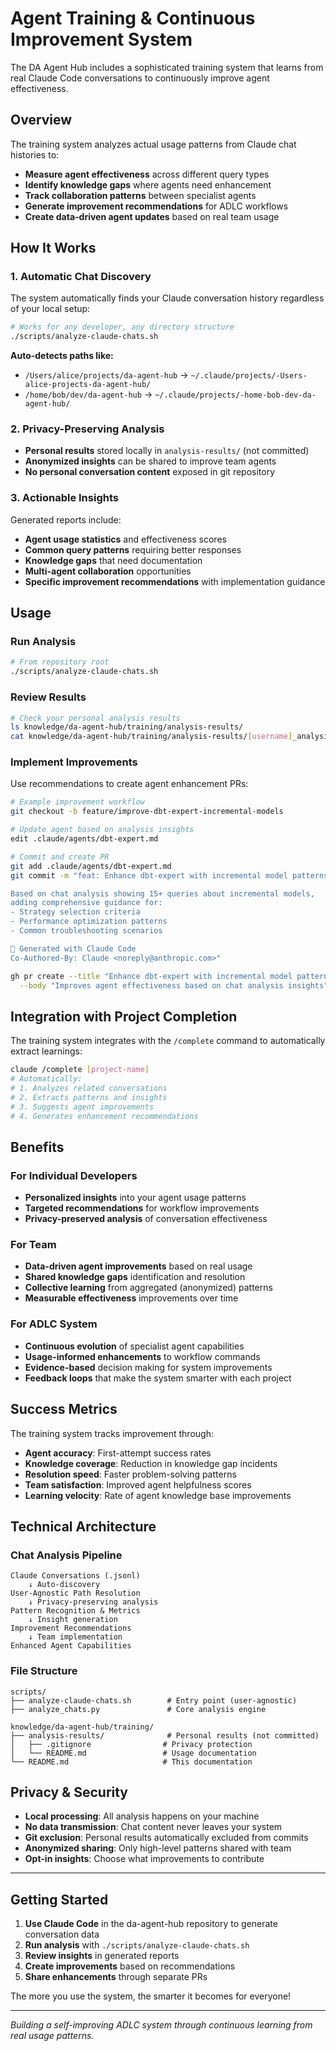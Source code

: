 # Agent Training & Continuous Improvement System

The DA Agent Hub includes a sophisticated training system that learns from real Claude Code conversations to continuously improve agent effectiveness.

## Overview

The training system analyzes actual usage patterns from Claude chat histories to:

- **Measure agent effectiveness** across different query types
- **Identify knowledge gaps** where agents need enhancement
- **Track collaboration patterns** between specialist agents
- **Generate improvement recommendations** for ADLC workflows
- **Create data-driven agent updates** based on real team usage

## How It Works

### 1. **Automatic Chat Discovery**
The system automatically finds your Claude conversation history regardless of your local setup:

```bash
# Works for any developer, any directory structure
./scripts/analyze-claude-chats.sh
```

**Auto-detects paths like:**
- `/Users/alice/projects/da-agent-hub` → `~/.claude/projects/-Users-alice-projects-da-agent-hub/`
- `/home/bob/dev/da-agent-hub` → `~/.claude/projects/-home-bob-dev-da-agent-hub/`

### 2. **Privacy-Preserving Analysis**
- **Personal results** stored locally in `analysis-results/` (not committed)
- **Anonymized insights** can be shared to improve team agents
- **No personal conversation content** exposed in git repository

### 3. **Actionable Insights**
Generated reports include:
- **Agent usage statistics** and effectiveness scores
- **Common query patterns** requiring better responses
- **Knowledge gaps** that need documentation
- **Multi-agent collaboration** opportunities
- **Specific improvement recommendations** with implementation guidance

## Usage

### Run Analysis
```bash
# From repository root
./scripts/analyze-claude-chats.sh
```

### Review Results
```bash
# Check your personal analysis results
ls knowledge/da-agent-hub/training/analysis-results/
cat knowledge/da-agent-hub/training/analysis-results/[username]_analysis_*.md
```

### Implement Improvements
Use recommendations to create agent enhancement PRs:

```bash
# Example improvement workflow
git checkout -b feature/improve-dbt-expert-incremental-models

# Update agent based on analysis insights
edit .claude/agents/dbt-expert.md

# Commit and create PR
git add .claude/agents/dbt-expert.md
git commit -m "feat: Enhance dbt-expert with incremental model patterns

Based on chat analysis showing 15+ queries about incremental models,
adding comprehensive guidance for:
- Strategy selection criteria
- Performance optimization patterns
- Common troubleshooting scenarios

🤖 Generated with Claude Code
Co-Authored-By: Claude <noreply@anthropic.com>"

gh pr create --title "Enhance dbt-expert with incremental model patterns" \
  --body "Improves agent effectiveness based on chat analysis insights"
```

## Integration with Project Completion

The training system integrates with the `/complete` command to automatically extract learnings:

```bash
claude /complete [project-name]
# Automatically:
# 1. Analyzes related conversations
# 2. Extracts patterns and insights
# 3. Suggests agent improvements
# 4. Generates enhancement recommendations
```

## Benefits

### For Individual Developers
- **Personalized insights** into your agent usage patterns
- **Targeted recommendations** for workflow improvements
- **Privacy-preserved analysis** of conversation effectiveness

### For Team
- **Data-driven agent improvements** based on real usage
- **Shared knowledge gaps** identification and resolution
- **Collective learning** from aggregated (anonymized) patterns
- **Measurable effectiveness** improvements over time

### For ADLC System
- **Continuous evolution** of specialist agent capabilities
- **Usage-informed enhancements** to workflow commands
- **Evidence-based** decision making for system improvements
- **Feedback loops** that make the system smarter with each project

## Success Metrics

The training system tracks improvement through:

- **Agent accuracy**: First-attempt success rates
- **Knowledge coverage**: Reduction in knowledge gap incidents
- **Resolution speed**: Faster problem-solving patterns
- **Team satisfaction**: Improved agent helpfulness scores
- **Learning velocity**: Rate of agent knowledge base improvements

## Technical Architecture

### Chat Analysis Pipeline
```
Claude Conversations (.jsonl)
    ↓ Auto-discovery
User-Agnostic Path Resolution
    ↓ Privacy-preserving analysis
Pattern Recognition & Metrics
    ↓ Insight generation
Improvement Recommendations
    ↓ Team implementation
Enhanced Agent Capabilities
```

### File Structure
```
scripts/
├── analyze-claude-chats.sh        # Entry point (user-agnostic)
├── analyze_chats.py               # Core analysis engine

knowledge/da-agent-hub/training/
├── analysis-results/              # Personal results (not committed)
│   ├── .gitignore                # Privacy protection
│   └── README.md                 # Usage documentation
└── README.md                     # This documentation
```

## Privacy & Security

- **Local processing**: All analysis happens on your machine
- **No data transmission**: Chat content never leaves your system
- **Git exclusion**: Personal results automatically excluded from commits
- **Anonymized sharing**: Only high-level patterns shared with team
- **Opt-in insights**: Choose what improvements to contribute

---

## Getting Started

1. **Use Claude Code** in the da-agent-hub repository to generate conversation data
2. **Run analysis** with `./scripts/analyze-claude-chats.sh`
3. **Review insights** in generated reports
4. **Create improvements** based on recommendations
5. **Share enhancements** through separate PRs

The more you use the system, the smarter it becomes for everyone!

---

*Building a self-improving ADLC system through continuous learning from real usage patterns.*
